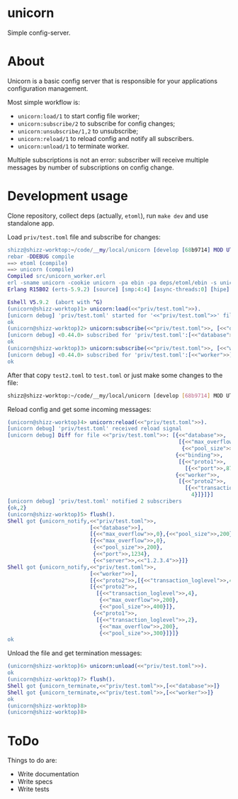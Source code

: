 unicorn
=======

Simple config-server.

About
=====

Unicorn is a basic config server that is responsible for your applications configuration management.

Most simple workflow is:

 - `unicorn:load/1` to start config file worker;
 - `unicorn:subscribe/2` to subscribe for config changes;
 - `unicorn:unsubscribe/1,2` to unsubscribe;
 - `unicorn:reload/1` to reload config and notify all subscribers.
 - `unicorn:unload/1` to terminate worker.

Multiple subscriptions is not an error: subscriber will receive multiple messages by number of subscriptions on config change.

Development usage
=================

Clone repository, collect deps (actually, `etoml`), run `make dev` and use standalone app.

Load `priv/test.toml` file and subscribe for changes:

```erlang
shizz@shizz-worktop:~/code/__my/local/unicorn [develop [68b9714] MOD UTR] > make dev
rebar -DDEBUG compile
==> etoml (compile)
==> unicorn (compile)
Compiled src/unicorn_worker.erl
erl -sname unicorn -cookie unicorn -pa ebin -pa deps/etoml/ebin -s unicorn dev_start
Erlang R15B02 (erts-5.9.2) [source] [smp:4:4] [async-threads:0] [hipe] [kernel-poll:false]

Eshell V5.9.2  (abort with ^G)
(unicorn@shizz-worktop)1> unicorn:load(<<"priv/test.toml">>).
[unicorn debug] 'priv/test.toml' started for '<<"priv/test.toml">>' file
ok
(unicorn@shizz-worktop)2> unicorn:subscribe(<<"priv/test.toml">>, [<<"database">>]).
[unicorn debug] <0.44.0> subscribed for 'priv/test.toml':[<<"database">>]
ok
(unicorn@shizz-worktop)3> unicorn:subscribe(<<"priv/test.toml">>, [<<"worker">>]).
[unicorn debug] <0.44.0> subscribed for 'priv/test.toml':[<<"worker">>]
ok
```

After that copy `test2.toml` to `test.toml` or just make some changes to the file:

```sh
shizz@shizz-worktop:~/code/__my/local/unicorn [develop [68b9714] MOD UTR] > cp priv/test2.toml priv/test.toml
```

Reload config and get some incoming messages:

```erlang
(unicorn@shizz-worktop)4> unicorn:reload(<<"priv/test.toml">>).
[unicorn debug] 'priv/test.toml' received reload signal
[unicorn debug] Diff for file <<"priv/test.toml">>: [{<<"database">>,
                                                      [{<<"max_overflow">>,0},
                                                       {<<"pool_size">>,200}]},
                                                     {<<"binding">>,
                                                      [{<<"proto1">>,
                                                        [{<<"port">>,8713}]}]},
                                                     {<<"worker">>,
                                                      [{<<"proto2">>,
                                                        [{<<"transaction_loglevel">>,
                                                          4}]}]}]
[unicorn debug] 'priv/test.toml' notified 2 subscribers
{ok,2}
(unicorn@shizz-worktop)5> flush().
Shell got {unicorn_notify,<<"priv/test.toml">>,
                          [<<"database">>],
                          [{<<"max_overflow">>,0},{<<"pool_size">>,200}],
                          [{<<"max_overflow">>,0},
                           {<<"pool_size">>,200},
                           {<<"port">>,1234},
                           {<<"server">>,<<"1.2.3.4">>}]}
Shell got {unicorn_notify,<<"priv/test.toml">>,
                          [<<"worker">>],
                          [{<<"proto2">>,[{<<"transaction_loglevel">>,4}]}],
                          [{<<"proto2">>,
                            [{<<"transaction_loglevel">>,4},
                             {<<"max_overflow">>,200},
                             {<<"pool_size">>,400}]},
                           {<<"proto1">>,
                            [{<<"transaction_loglevel">>,2},
                             {<<"max_overflow">>,200},
                             {<<"pool_size">>,300}]}]}
ok
```

Unload the file and get termination messages:

```erlang
(unicorn@shizz-worktop)6> unicorn:unload(<<"priv/test.toml">>).
ok
(unicorn@shizz-worktop)7> flush().
Shell got {unicorn_terminate,<<"priv/test.toml">>,[<<"database">>]}
Shell got {unicorn_terminate,<<"priv/test.toml">>,[<<"worker">>]}
ok
(unicorn@shizz-worktop)8>
(unicorn@shizz-worktop)8>
```

ToDo
====

Things to do are:

 - Write documentation
 - Write specs
 - Write tests